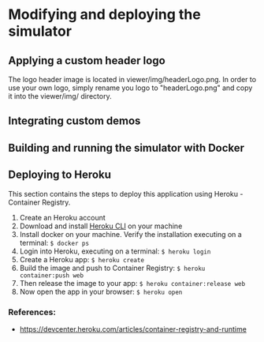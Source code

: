 # Modifying and deploying the simulator

## Applying a custom header logo

The logo header image is located in viewer/img/headerLogo.png. In order to use
your own logo, simply rename you logo to "headerLogo.png" and copy it into the
viewer/img/ directory.

## Integrating custom demos

## Building and running the simulator with Docker

## Deploying to Heroku

This section contains the steps to deploy this application using Heroku - 
Container Registry.

1. Create an Heroku account
2. Download and install [Heroku CLI](https://devcenter.heroku.com/articles/heroku-cli)
on your machine
3. Install docker on your machine. Verify the installation executing on a 
terminal: `$ docker ps`
4. Login into Heroku, executing on a terminal: `$ heroku login`
5. Create a Heroku app: `$ heroku create`
6. Build the image and push to Container Registry: `$ heroku container:push web`
7. Then release the image to your app: `$ heroku container:release web`
8. Now open the app in your browser: `$ heroku open`

### References:

* https://devcenter.heroku.com/articles/container-registry-and-runtime

